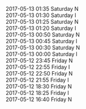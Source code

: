 2017-05-13 01:35 Saturday  N  
2017-05-13 01:30 Saturday  I  
2017-05-13 01:25 Saturday  N  
2017-05-13 01:20 Saturday  I  
2017-05-13 00:50 Saturday  N  
2017-05-13 00:45 Saturday  I  
2017-05-13 00:30 Saturday  N  
2017-05-13 00:00 Saturday  I  
2017-05-12 23:45 Friday  N  
2017-05-12 22:55 Friday  I  
2017-05-12 22:50 Friday  N  
2017-05-12 21:55 Friday  I  
2017-05-12 18:30 Friday  N  
2017-05-12 18:25 Friday  I  
2017-05-12 16:40 Friday  N  
